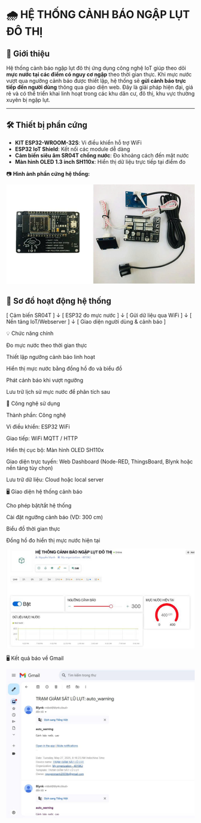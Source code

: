 # 🌧️ HỆ THỐNG CẢNH BÁO NGẬP LỤT ĐÔ THỊ

## 📌 Giới thiệu

Hệ thống cảnh báo ngập lụt đô thị ứng dụng công nghệ IoT giúp theo dõi **mực nước tại các điểm có nguy cơ ngập** theo thời gian thực. Khi mực nước vượt qua ngưỡng cảnh báo được thiết lập, hệ thống sẽ **gửi cảnh báo trực tiếp đến người dùng** thông qua giao diện web. Đây là giải pháp hiện đại, giá rẻ và có thể triển khai linh hoạt trong các khu dân cư, đô thị, khu vực thường xuyên bị ngập lụt.

---

## 🛠️ Thiết bị phần cứng

- **KIT ESP32-WROOM-32S**: Vi điều khiển hỗ trợ WiFi
- **ESP32 IoT Shield**: Kết nối các module dễ dàng
- **Cảm biến siêu âm SR04T chống nước**: Đo khoảng cách đến mặt nước
- **Màn hình OLED 1.3 inch SH110x**: Hiển thị dữ liệu trực tiếp tại điểm đo

📷 **Hình ảnh phần cứng hệ thống:**

![Phần cứng hệ thống](Hinh_Anh/anh-1.jpg)

## 🔁 Sơ đồ hoạt động hệ thống

[ Cảm biến SR04T ]
       ↓
[ ESP32 đo mực nước ]
       ↓
[ Gửi dữ liệu qua WiFi ]
       ↓
[ Nền tảng IoT/Webserver ]
       ↓
[ Giao diện người dùng & cảnh báo ]

💡 Chức năng chính

Đo mực nước theo thời gian thực

Thiết lập ngưỡng cảnh báo linh hoạt

Hiển thị mực nước bằng đồng hồ đo và biểu đồ

Phát cảnh báo khi vượt ngưỡng

Lưu trữ lịch sử mực nước để phân tích sau

🧠 Công nghệ sử dụng

Thành phần: Công nghệ

Vi điều khiển: ESP32 WiFi

Giao tiếp: WiFi MQTT / HTTP

Hiển thị cục bộ: Màn hình OLED SH110x

Giao diện trực tuyến: Web Dashboard (Node-RED, ThingsBoard, Blynk hoặc nền tảng tùy chọn)

Lưu trữ dữ liệu: Cloud hoặc local server

🖥️ Giao diện hệ thống cảnh báo

Cho phép bật/tắt hệ thống

Cài đặt ngưỡng cảnh báo (VD: 300 cm)

Biểu đồ thời gian thực

Đồng hồ đo hiển thị mực nước hiện tại

![Phần cứng hệ thống](Hinh_Anh/anh-2.jpg)

🖥️ Kết quả báo về Gmail

![Phần cứng hệ thống](Hinh_Anh/anh-3.jpg)


